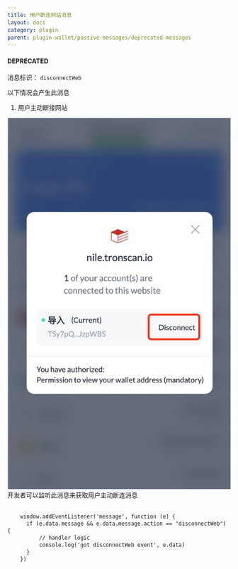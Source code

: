 ```yaml
---
title: 用户断连网站消息
layout: docs
category: plugin
parent: plugin-wallet/passive-messages/deprecated-messages
---
```


#### **DEPRECATED**

消息标识： `disconnectWeb`

以下情况会产生此消息

  1. 用户主动断接网站

![image](../../../images/tronlink-wallet-extension_receive-messages-from-tronlink_messages-to-be-deprecated_user-disconnects-from-the-website_img_0.jpg)
开发者可以监听此消息来获取用户主动断连消息

```shell

    window.addEventListener('message', function (e) {
      if (e.data.message && e.data.message.action == "disconnectWeb") {
          // handler logic
          console.log('got disconnectWeb event', e.data)
      }
    })
```

